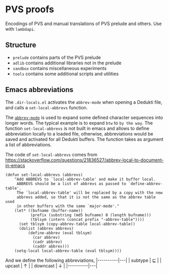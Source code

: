 # PVS proofs

Encodings of PVS and manual translations of PVS prelude and others.
Use with `lambdapi`.

## Structure
- `prelude` contains parts of the PVS prelude
- `adlib` contains additional libraries not in the prelude
- `sandbox` contains miscellaneous experiments
- `tools` contains some additional scripts and utilities

## Emacs abbreviations
The `.dir-locals.el` activates the `abbrev-mode` when opening a Dedukti file,
and calls a `set-local-abbrevs` function.

The
[`abbrev-mode`](https://www.gnu.org/software/emacs/manual/html_node/emacs/Abbrevs.html)
is used to expand some defined character sequences into longer words.
The typical example is to expand `btw` to `by the way`.
The function `set-local-abbrevs` is not built in emacs and 
allows to define abbreviation locally to a loaded file, 
otherwise, abbreviations would be saved and activated for all
Dedukti buffers. The function takes as argument a list of abbreviations.

The code of `set-local-abbrevs` comes from
<https://stackoverflow.com/questions/21836527/abbrev-local-to-document-in-emacs>
``` emacs-lisp
(defun set-local-abbrevs (abbrevs)
    "Add ABBREVS to `local-abbrev-table' and make it buffer local.
     ABBREVS should be a list of abbrevs as passed to `define-abbrev-table'.
     The `local-abbrev-table' will be replaced by a copy with the new 
     abbrevs added, so that it is not the same as the abbrev table used
     in other buffers with the same `major-mode'."
    (let* ((bufname (buffer-name))
           (prefix (substring (md5 bufname) 0 (length bufname)))
           (tblsym (intern (concat prefix "-abbrev-table"))))
      (set tblsym (copy-abbrev-table local-abbrev-table))
      (dolist (abbrev abbrevs)
          (define-abbrev (eval tblsym)
            (car abbrev)
            (cadr abbrev)
            (caddr abbrev)))
    (setq-local local-abbrev-table (eval tblsym))))
```

And we define the following abbreviations,
|----------|---|
| subtype  | ⊑ |
| upcast   | ↑ |
| downcast | ↓ |
|----------|---|
